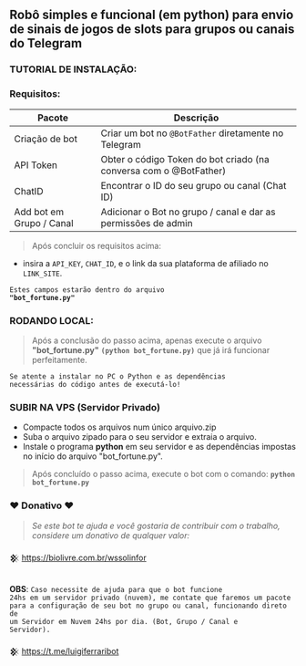 ## Robô simples e funcional (em python) para envio de sinais  de jogos de slots para grupos ou canais do Telegram

### TUTORIAL DE INSTALAÇÃO:

### Requisitos:
|Pacote|Descrição|
-|-
|Criação de bot|Criar um bot no <code>@BotFather</code> diretamente no Telegram|
|API Token|Obter o código Token do bot criado (na conversa com o @BotFather)|
|ChatID|Encontrar o ID do seu grupo ou canal (Chat ID)|
|Add bot em Grupo / Canal|Adicionar o Bot no grupo / canal e dar as permissões de admin|

> Após concluir os requisitos acima:
* insira a <code>API_KEY</code>, <code>CHAT_ID</code>, e o link da sua plataforma de afiliado no <code>LINK_SITE</code>.

<code>Estes campos estarão dentro do arquivo <b>"bot_fortune.py"</b></code>
### RODANDO LOCAL:
> Após a conclusão do passo acima, apenas execute o arquivo <b>"bot_fortune.py"</b> <b><code>(python bot_fortune.py)</code></b> que já irá funcionar perfeitamente.

<code>Se atente a instalar no PC o Python e as dependências necessárias do código antes de executá-lo!</code>

### SUBIR NA VPS (Servidor Privado)

* Compacte todos os arquivos num único arquivo.zip 
* Suba o arquivo zipado para o seu servidor e extraia o arquivo.
* Instale o programa <b>python</b> em seu servidor e as dependências impostas no início do arquivo "bot_fortune.py".

> Após concluído o passo acima, execute o bot com o comando: <b><code>python bot_fortune.py</code></b>

### ♥ Donativo ♥

> <i>Se este bot te ajuda e você gostaria de contribuir com o trabalho, considere um donativo de qualquer valor:</i>

𒆜 https://biolivre.com.br/wssolinfor

<br><b>OBS</b>: <code>Caso necessite de ajuda para que o bot funcione 24hs em um servidor privado (nuvem), me contate que faremos um pacote para a configuração de seu bot no grupo ou canal, funcionando direto de um Servidor em Nuvem 24hs por dia. (Bot, Grupo / Canal e Servidor).</code></br>

𒆜 https://t.me/luigiferraribot
